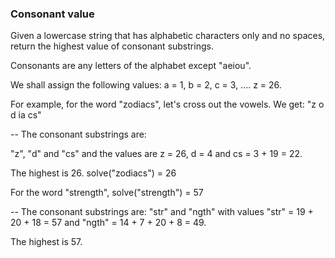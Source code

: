 ### Consonant value

Given a lowercase string that has alphabetic characters only and no spaces, return the highest value of consonant substrings. 

Consonants are any letters of the alphabet except "aeiou".

We shall assign the following values: a = 1, b = 2, c = 3, .... z = 26.

For example, for the word "zodiacs", let's cross out the vowels. We get: "z o d ia cs"

-- The consonant substrings are: 

"z", "d" and "cs" and the values are z = 26, d = 4 and cs = 3 + 19 = 22. 

The highest is 26.
solve("zodiacs") = 26

For the word "strength", solve("strength") = 57

-- The consonant substrings are: "str" and "ngth" with values "str" = 19 + 20 + 18 = 57 and "ngth" = 14 + 7 + 20 + 8 = 49. 

The highest is 57.
